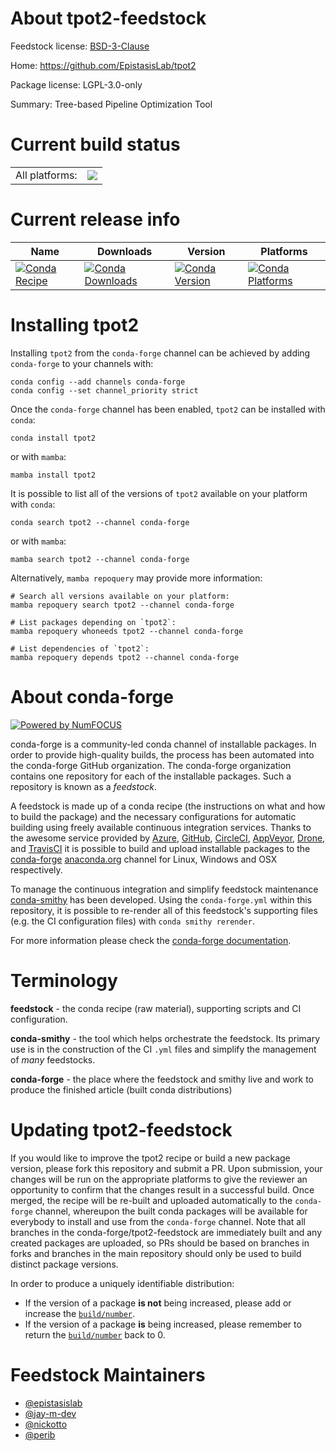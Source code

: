 About tpot2-feedstock
=====================

Feedstock license: [BSD-3-Clause](https://github.com/conda-forge/tpot2-feedstock/blob/main/LICENSE.txt)

Home: https://github.com/EpistasisLab/tpot2

Package license: LGPL-3.0-only

Summary: Tree-based Pipeline Optimization Tool

Current build status
====================


<table><tr><td>All platforms:</td>
    <td>
      <a href="https://dev.azure.com/conda-forge/feedstock-builds/_build/latest?definitionId=19441&branchName=main">
        <img src="https://dev.azure.com/conda-forge/feedstock-builds/_apis/build/status/tpot2-feedstock?branchName=main">
      </a>
    </td>
  </tr>
</table>

Current release info
====================

| Name | Downloads | Version | Platforms |
| --- | --- | --- | --- |
| [![Conda Recipe](https://img.shields.io/badge/recipe-tpot2-green.svg)](https://anaconda.org/conda-forge/tpot2) | [![Conda Downloads](https://img.shields.io/conda/dn/conda-forge/tpot2.svg)](https://anaconda.org/conda-forge/tpot2) | [![Conda Version](https://img.shields.io/conda/vn/conda-forge/tpot2.svg)](https://anaconda.org/conda-forge/tpot2) | [![Conda Platforms](https://img.shields.io/conda/pn/conda-forge/tpot2.svg)](https://anaconda.org/conda-forge/tpot2) |

Installing tpot2
================

Installing `tpot2` from the `conda-forge` channel can be achieved by adding `conda-forge` to your channels with:

```
conda config --add channels conda-forge
conda config --set channel_priority strict
```

Once the `conda-forge` channel has been enabled, `tpot2` can be installed with `conda`:

```
conda install tpot2
```

or with `mamba`:

```
mamba install tpot2
```

It is possible to list all of the versions of `tpot2` available on your platform with `conda`:

```
conda search tpot2 --channel conda-forge
```

or with `mamba`:

```
mamba search tpot2 --channel conda-forge
```

Alternatively, `mamba repoquery` may provide more information:

```
# Search all versions available on your platform:
mamba repoquery search tpot2 --channel conda-forge

# List packages depending on `tpot2`:
mamba repoquery whoneeds tpot2 --channel conda-forge

# List dependencies of `tpot2`:
mamba repoquery depends tpot2 --channel conda-forge
```


About conda-forge
=================

[![Powered by
NumFOCUS](https://img.shields.io/badge/powered%20by-NumFOCUS-orange.svg?style=flat&colorA=E1523D&colorB=007D8A)](https://numfocus.org)

conda-forge is a community-led conda channel of installable packages.
In order to provide high-quality builds, the process has been automated into the
conda-forge GitHub organization. The conda-forge organization contains one repository
for each of the installable packages. Such a repository is known as a *feedstock*.

A feedstock is made up of a conda recipe (the instructions on what and how to build
the package) and the necessary configurations for automatic building using freely
available continuous integration services. Thanks to the awesome service provided by
[Azure](https://azure.microsoft.com/en-us/services/devops/), [GitHub](https://github.com/),
[CircleCI](https://circleci.com/), [AppVeyor](https://www.appveyor.com/),
[Drone](https://cloud.drone.io/welcome), and [TravisCI](https://travis-ci.com/)
it is possible to build and upload installable packages to the
[conda-forge](https://anaconda.org/conda-forge) [anaconda.org](https://anaconda.org/)
channel for Linux, Windows and OSX respectively.

To manage the continuous integration and simplify feedstock maintenance
[conda-smithy](https://github.com/conda-forge/conda-smithy) has been developed.
Using the ``conda-forge.yml`` within this repository, it is possible to re-render all of
this feedstock's supporting files (e.g. the CI configuration files) with ``conda smithy rerender``.

For more information please check the [conda-forge documentation](https://conda-forge.org/docs/).

Terminology
===========

**feedstock** - the conda recipe (raw material), supporting scripts and CI configuration.

**conda-smithy** - the tool which helps orchestrate the feedstock.
                   Its primary use is in the construction of the CI ``.yml`` files
                   and simplify the management of *many* feedstocks.

**conda-forge** - the place where the feedstock and smithy live and work to
                  produce the finished article (built conda distributions)


Updating tpot2-feedstock
========================

If you would like to improve the tpot2 recipe or build a new
package version, please fork this repository and submit a PR. Upon submission,
your changes will be run on the appropriate platforms to give the reviewer an
opportunity to confirm that the changes result in a successful build. Once
merged, the recipe will be re-built and uploaded automatically to the
`conda-forge` channel, whereupon the built conda packages will be available for
everybody to install and use from the `conda-forge` channel.
Note that all branches in the conda-forge/tpot2-feedstock are
immediately built and any created packages are uploaded, so PRs should be based
on branches in forks and branches in the main repository should only be used to
build distinct package versions.

In order to produce a uniquely identifiable distribution:
 * If the version of a package **is not** being increased, please add or increase
   the [``build/number``](https://docs.conda.io/projects/conda-build/en/latest/resources/define-metadata.html#build-number-and-string).
 * If the version of a package **is** being increased, please remember to return
   the [``build/number``](https://docs.conda.io/projects/conda-build/en/latest/resources/define-metadata.html#build-number-and-string)
   back to 0.

Feedstock Maintainers
=====================

* [@epistasislab](https://github.com/epistasislab/)
* [@jay-m-dev](https://github.com/jay-m-dev/)
* [@nickotto](https://github.com/nickotto/)
* [@perib](https://github.com/perib/)


<!-- dummy commit to enable rerendering -->

